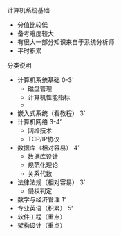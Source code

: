 
计算机系统基础
* 分值比较低
* 备考难度较大
* 有很大一部分知识来自于系统分析师
* 平时积累

分类说明
* 计算机系统基础 0-3‘
  * 磁盘管理
  * 计算机性能指标
  * 
* 嵌入式系统（看教程） 3‘
* 计算机网络 3-4’
  * 网络技术
  * TCP/IP协议
* 数据库（相对容易） 4’
  * 数据库设计
  * 规范化理论
  * 关系代数
* 法律法规（相对容易） 3‘
  * 侵权判定
* 数学与经济管理 1‘
* 专业英语（积累） 5‘
* 软件工程（重点）
* 架构设计（重点）
